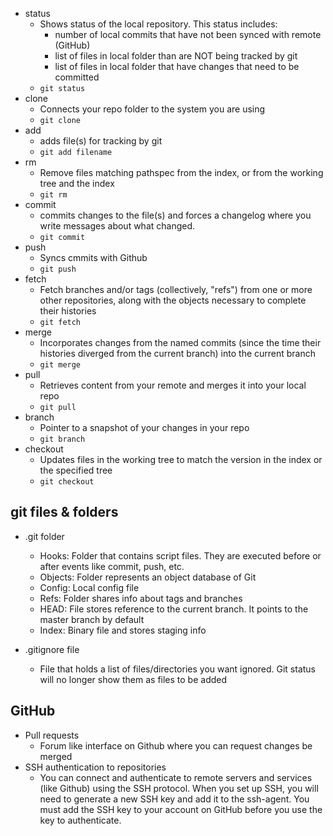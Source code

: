 - status
  - Shows status of the local repository. This status includes:
    - number of local commits that have not been synced with remote (GitHub)
    - list of files in local folder than are NOT being tracked by git
    - list of files in local folder that have changes that need to be committed
  - `git status`
- clone
    - Connects your repo folder to the system you are using
    - `git clone`
- add
    - adds file(s) for tracking by git
    - `git add filename`
- rm
    - Remove files matching pathspec from the index, or from the working tree and the index
    - `git rm`
- commit
    - commits changes to the file(s) and forces a changelog where you write messages about what changed.
    - `git commit`
- push
    - Syncs cmmits with Github
    - `git push`
- fetch
    - Fetch branches and/or tags (collectively, "refs") from one or more other repositories, along with the objects necessary to complete their histories
    - `git fetch`
- merge
    - Incorporates changes from the named commits (since the time their histories diverged from the current branch) into the current branch
    - `git merge`
- pull
    - Retrieves content from your remote and merges it into your local repo
    - `git pull`
- branch
    - Pointer to a snapshot of your changes in your repo
    - `git branch`
- checkout
    - Updates files in the working tree to match the version in the index or the specified tree
    - `git checkout`

## git files & folders

- .git folder
    - Hooks: Folder that contains script files. They are executed before or after events like commit, push, etc.
    - Objects: Folder represents an object database of Git
    - Config: Local config file
    - Refs: Folder shares info about tags and branches
    - HEAD: File stores reference to the current branch. It points to the master branch by default
    - Index: Binary file and stores staging info

- .gitignore file
    - File that holds a list of files/directories you want ignored. Git status will no longer show them as files to be added

## GitHub

- Pull requests
    - Forum like interface on Github where you can request changes be merged
- SSH authentication to repositories
    - You can connect and authenticate to remote servers and services (like Github) using the SSH protocol. When you set up SSH, you will need to generate a new SSH key and add it to the ssh-agent. You must add the SSH key to your account on GitHub before you use the key to authenticate.
